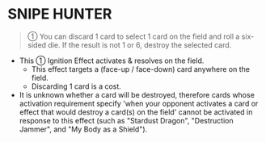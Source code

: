
# SNIPE HUNTER  
> ① You can discard 1 card to select 1 card on the field and roll a six-sided die. If the result is not 1 or 6, destroy the selected card.

*   This ① Ignition Effect activates & resolves on the field.
    *   This effect targets a (face-up / face-down) card anywhere on the field.
    *   Discarding 1 card is a cost.
*   It is unknown whether a card will be destroyed, therefore cards whose activation requirement specify 'when your opponent activates a card or effect that would destroy a card(s) on the field' cannot be activated in response to this effect (such as "Stardust Dragon", "Destruction Jammer", and "My Body as a Shield").

  